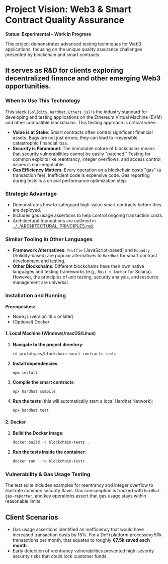 # Project Vision: Web3 & Smart Contract Quality Assurance

**Status: Experimental – Work in Progress**

This project demonstrates advanced testing techniques for Web3 applications, focusing on the unique quality assurance challenges presented by blockchain and smart contracts.

It serves as R&D for clients exploring decentralized finance and other emerging Web3 opportunities.
---
### When to Use This Technology

This stack (`Solidity`, `Hardhat`, `Ethers.js`) is the industry standard for developing and testing applications on the Ethereum Virtual Machine (EVM) and other compatible blockchains. This testing approach is critical when:

* **Value is at Stake**: Smart contracts often control significant financial assets. Bugs are not just errors; they can lead to irreversible, catastrophic financial loss.
* **Security is Paramount**: The immutable nature of blockchains means that security vulnerabilities cannot be easily "patched." Testing for common exploits like reentrancy, integer overflows, and access control issues is non-negotiable.
* **Gas Efficiency Matters**: Every operation on a blockchain costs "gas" (a transaction fee). Inefficient code is expensive code. Gas reporting during tests is a crucial performance optimization step.

### Strategic Advantage
- Demonstrates how to safeguard high-value smart contracts before they are deployed.
- Includes gas usage assertions to help control ongoing transaction costs.
- Architectural foundations are outlined in [../../ARCHITECTURAL_PRINCIPLES.md](../../ARCHITECTURAL_PRINCIPLES.md).

### Similar Tooling in Other Languages
* **Framework Alternatives**: `Truffle` (JavaScript-based) and `Foundry` (Solidity-based) are popular alternatives to `Hardhat` for smart contract development and testing.
* **Other Blockchains**: Different blockchains have their own native languages and testing frameworks (e.g., `Rust + Anchor` for Solana). However, the principles of unit testing, security analysis, and resource management are universal.

### Installation and Running

**Prerequisites:**
* Node.js (version 18.x or later)
* (Optional) Docker

#### 1. Local Machine (Windows/macOS/Linux)

1.  **Navigate to the project directory**:
    ```bash
    cd prototypes/blockchain-smart-contracts-tests
    ```
2.  **Install dependencies**:
    ```bash
    npm install
    ```
3.  **Compile the smart contracts**:
    ```bash
    npx hardhat compile
    ```
4.  **Run the tests** (this will automatically start a local Hardhat Network):
    ```bash
    npx hardhat test
    ```

#### 2. Docker

1.  **Build the Docker image**:
    ```bash
    docker build -t blockchain-tests .
    ```
2.  **Run the tests inside the container**:
    ```bash
    docker run --rm blockchain-tests
    ```








### Vulnerability & Gas Usage Testing

The test suite includes examples for reentrancy and integer overflow to illustrate common security flaws. Gas consumption is tracked with `hardhat-gas-reporter`, and key operations assert that gas usage stays within reasonable limits.

## Client Scenarios

- Gas usage assertions identified an inefficiency that would have increased transaction costs by 15%. For a DeFi platform processing 50k transactions per month, that equates to roughly **€7.5k saved each month**.
- Early detection of reentrancy vulnerabilities prevented high-severity security risks that could lock customer funds.

